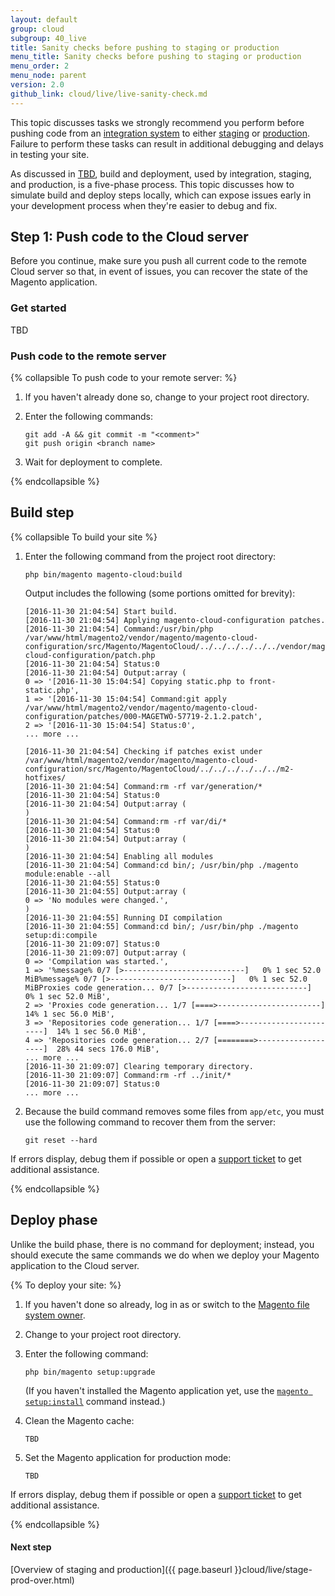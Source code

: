```yaml
---
layout: default
group: cloud
subgroup: 40_live
title: Sanity checks before pushing to staging or production
menu_title: Sanity checks before pushing to staging or production
menu_order: 2
menu_node: parent
version: 2.0
github_link: cloud/live/live-sanity-check.md
---
```


This topic discusses tasks we strongly recommend you perform before pushing code from an [integration system]() to either [staging]() or [production](). Failure to perform these tasks can result in additional debugging and delays in testing your site.

As discussed in [TBD](), build and deployment, used by integration, staging, and production, is a five-phase process. This topic discusses how to simulate build and deploy steps locally, which can expose issues early in your development process when they're easier to debug and fix.

## Step 1: Push code to the Cloud server
Before you continue, make sure you push all current code to the remote Cloud server so that, in event of issues, you can recover the state of the Magento application.

### Get started
TBD

### Push code to the remote server

{% collapsible To push code to your remote server: %}

1.	If you haven't already done so, change to your project root directory.
2.	Enter the following commands:

		git add -A && git commit -m "<comment>"
		git push origin <branch name>
3.	Wait for deployment to complete.

{% endcollapsible %}

## Build step

{% collapsible To build your site %}

1.	Enter the following command from the project root directory:

		php bin/magento magento-cloud:build

	Output includes the following (some portions omitted for brevity):

		[2016-11-30 21:04:54] Start build.
		[2016-11-30 21:04:54] Applying magento-cloud-configuration patches.
		[2016-11-30 21:04:54] Command:/usr/bin/php /var/www/html/magento2/vendor/magento/magento-cloud-configuration/src/Magento/MagentoCloud/../../../../../../vendor/magento/magento-cloud-configuration/patch.php
		[2016-11-30 21:04:54] Status:0
		[2016-11-30 21:04:54] Output:array (
  		0 => '[2016-11-30 15:04:54] Copying static.php to front-static.php',
  		1 => '[2016-11-30 15:04:54] Command:git apply /var/www/html/magento2/vendor/magento/magento-cloud-configuration/patches/000-MAGETWO-57719-2.1.2.patch',
  		2 => '[2016-11-30 15:04:54] Status:0',
  		... more ...

		[2016-11-30 21:04:54] Checking if patches exist under /var/www/html/magento2/vendor/magento/magento-cloud-configuration/src/Magento/MagentoCloud/../../../../../../m2-hotfixes/
		[2016-11-30 21:04:54] Command:rm -rf var/generation/*
		[2016-11-30 21:04:54] Status:0
		[2016-11-30 21:04:54] Output:array (
		)
		[2016-11-30 21:04:54] Command:rm -rf var/di/*
		[2016-11-30 21:04:54] Status:0
		[2016-11-30 21:04:54] Output:array (
		)
		[2016-11-30 21:04:54] Enabling all modules
		[2016-11-30 21:04:54] Command:cd bin/; /usr/bin/php ./magento module:enable --all
		[2016-11-30 21:04:55] Status:0
		[2016-11-30 21:04:55] Output:array (
		0 => 'No modules were changed.',
		)
		[2016-11-30 21:04:55] Running DI compilation
		[2016-11-30 21:04:55] Command:cd bin/; /usr/bin/php ./magento setup:di:compile
		[2016-11-30 21:09:07] Status:0
		[2016-11-30 21:09:07] Output:array (
		0 => 'Compilation was started.',
		1 => '%message% 0/7 [>---------------------------]   0% 1 sec 52.0 MiB%message% 0/7 [>---------------------------]   0% 1 sec 52.0 MiBProxies code generation... 0/7 [>---------------------------]   0% 1 sec 52.0 MiB',
		2 => 'Proxies code generation... 1/7 [====>-----------------------]  14% 1 sec 56.0 MiB',
		3 => 'Repositories code generation... 1/7 [====>-----------------------]  14% 1 sec 56.0 MiB',
		4 => 'Repositories code generation... 2/7 [========>-------------------]  28% 44 secs 176.0 MiB',
 		... more ...
		[2016-11-30 21:09:07] Clearing temporary directory.
		[2016-11-30 21:09:07] Command:rm -rf ../init/*
		[2016-11-30 21:09:07] Status:0
		... more ...
3.	Because the build command removes some files from `app/etc`, you must use the following command to recover them from the server:

		git reset --hard

If errors display, debug them if possible or open a [support ticket]() to get additional assistance.

{% endcollapsible %}

## Deploy phase
Unlike the build phase, there is no command for deployment; instead, you should execute the same commands we do when we deploy your Magento application to the Cloud server.

{% To deploy your site: %}

1.	If you haven't done so already, log in as or switch to the [Magento file system owner]().
2.	Change to your project root directory.
3.	Enter the following command:

		php bin/magento setup:upgrade

	(If you haven't installed the Magento application yet, use the [`magento setup:install`]() command instead.)
4.	Clean the Magento cache:

		TBD
5.	Set the Magento application for production mode:

		TBD

If errors display, debug them if possible or open a [support ticket]() to get additional assistance.


{% endcollapsible %}

#### Next step
[Overview of staging and production]({{ page.baseurl }}cloud/live/stage-prod-over.html)
